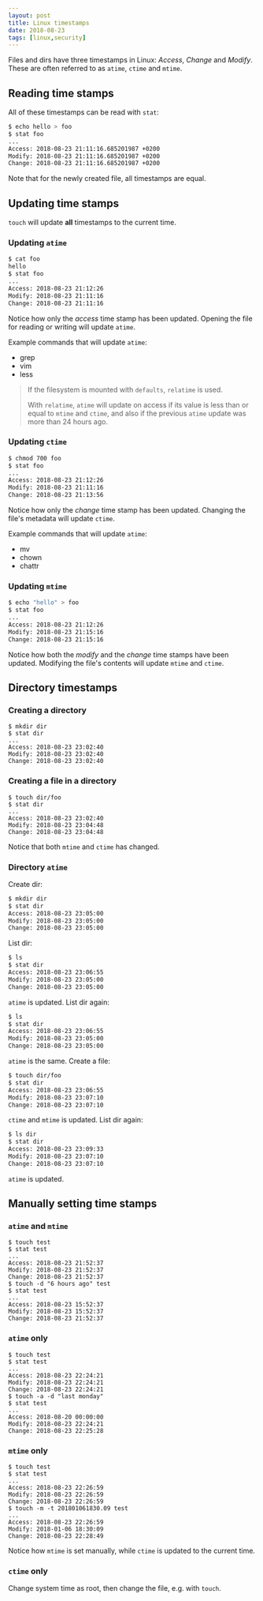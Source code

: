 ```yaml
---
layout: post
title: Linux timestamps
date: 2018-08-23
tags: [linux,security]
---
```


Files and dirs have three timestamps in Linux: *Access*, *Change* and *Modify*.
These are often referred to as `atime`, `ctime` and `mtime`.


## Reading time stamps

All of these timestamps can be read with `stat`:

```bash
$ echo hello > foo
$ stat foo
...
Access: 2018-08-23 21:11:16.685201987 +0200
Modify: 2018-08-23 21:11:16.685201987 +0200
Change: 2018-08-23 21:11:16.685201987 +0200
```
Note that for the newly created file, all timestamps are equal.

## Updating time stamps

`touch` will update **all** timestamps to the current time.

### Updating `atime`

```bash
$ cat foo
hello
$ stat foo
...
Access: 2018-08-23 21:12:26
Modify: 2018-08-23 21:11:16
Change: 2018-08-23 21:11:16
```

Notice how only the *access* time stamp has been updated.
Opening the file for reading or writing will update `atime`.

Example commands that will update `atime`:

- grep
- vim
- less

> If the filesystem is mounted with `defaults`, `relatime` is used.
>
> With `relatime`, `atime` will update on access if its value is less than or equal to `mtime` and `ctime`, and also if the previous `atime` update was more than 24 hours ago.

### Updating `ctime`

```bash
$ chmod 700 foo
$ stat foo
...
Access: 2018-08-23 21:12:26
Modify: 2018-08-23 21:11:16
Change: 2018-08-23 21:13:56
```

Notice how only the *change* time stamp has been updated.
Changing the file's metadata will update `ctime`.

Example commands that will update `atime`:

- mv
- chown
- chattr

### Updating `mtime`

```bash
$ echo "hello" > foo
$ stat foo
...
Access: 2018-08-23 21:12:26
Modify: 2018-08-23 21:15:16
Change: 2018-08-23 21:15:16
```

Notice how both the *modify* and the *change* time stamps have been updated.
Modifying the file's contents will update `mtime` and `ctime`.

## Directory timestamps

### Creating a directory

```
$ mkdir dir
$ stat dir
...
Access: 2018-08-23 23:02:40
Modify: 2018-08-23 23:02:40
Change: 2018-08-23 23:02:40
```

### Creating a file in a directory

```
$ touch dir/foo
$ stat dir
...
Access: 2018-08-23 23:02:40
Modify: 2018-08-23 23:04:48
Change: 2018-08-23 23:04:48
```

Notice that both `mtime` and `ctime` has changed.

### Directory `atime`

Create dir:

```bash
$ mkdir dir
$ stat dir
Access: 2018-08-23 23:05:00
Modify: 2018-08-23 23:05:00
Change: 2018-08-23 23:05:00
```

List dir:

```bash
$ ls
$ stat dir
Access: 2018-08-23 23:06:55
Modify: 2018-08-23 23:05:00
Change: 2018-08-23 23:05:00
```

`atime` is updated. List dir again:

```bash
$ ls
$ stat dir
Access: 2018-08-23 23:06:55
Modify: 2018-08-23 23:05:00
Change: 2018-08-23 23:05:00
```

`atime` is the same. Create a file:

```bash
$ touch dir/foo
$ stat dir
Access: 2018-08-23 23:06:55
Modify: 2018-08-23 23:07:10
Change: 2018-08-23 23:07:10
```

`ctime` and `mtime` is updated. List dir again:


```bash
$ ls dir
$ stat dir
Access: 2018-08-23 23:09:33
Modify: 2018-08-23 23:07:10
Change: 2018-08-23 23:07:10
```

`atime` is updated.



## Manually setting time stamps

### `atime` and `mtime`

```
$ touch test
$ stat test
...
Access: 2018-08-23 21:52:37
Modify: 2018-08-23 21:52:37
Change: 2018-08-23 21:52:37
$ touch -d "6 hours ago" test
$ stat test
...
Access: 2018-08-23 15:52:37
Modify: 2018-08-23 15:52:37
Change: 2018-08-23 21:52:37
```

### `atime` only

```
$ touch test
$ stat test
...
Access: 2018-08-23 22:24:21
Modify: 2018-08-23 22:24:21
Change: 2018-08-23 22:24:21
$ touch -a -d "last monday"
$ stat test
...
Access: 2018-08-20 00:00:00
Modify: 2018-08-23 22:24:21
Change: 2018-08-23 22:25:28
```

### `mtime` only

```
$ touch test
$ stat test
...
Access: 2018-08-23 22:26:59
Modify: 2018-08-23 22:26:59
Change: 2018-08-23 22:26:59
$ touch -m -t 201801061830.09 test
...
Access: 2018-08-23 22:26:59
Modify: 2018-01-06 18:30:09
Change: 2018-08-23 22:28:49
```

Notice how `mtime` is set manually, while `ctime` is updated to the current time.

### `ctime` only

Change system time as root, then change the file, e.g. with `touch`.
